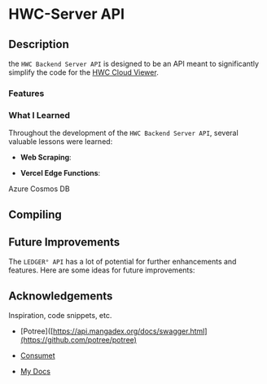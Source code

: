 # HWC-Server API

## Description

the `HWC Backend Server API` is designed to be an API meant to significantly simplify the code for the [HWC Cloud Viewer]().

### Features



### What I Learned

Throughout the development of the `HWC Backend Server API`, several valuable lessons were learned:

- **Web Scraping**:

- **Vercel Edge Functions**:

Azure Cosmos DB

## Compiling


## Future Improvements

The `LEDGER° API` has a lot of potential for further enhancements and features. Here are some ideas for future improvements:


## Acknowledgements

Inspiration, code snippets, etc.

- [Potree]([https://api.mangadex.org/docs/swagger.html](https://github.com/potree/potree)

- [Consumet](https://docs.consumet.org)

- [My Docs](https://ledger-hazel.vercel.app/docs)
